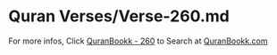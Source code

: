 # Quran Verses/Verse-260.md 

For more infos, Click [QuranBookk - 260](https://www.quranbookk.com/quran/search?q=260) to Search at [QuranBookk.com](http://quranbookk.com/)